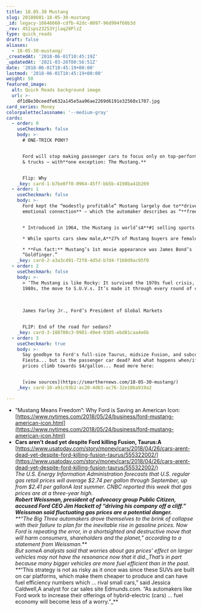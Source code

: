 ```yaml
---
title: 18.05.30 Mustang
slug: 20180601-18-05-30-mustang
_id: legacy-16646660-cdfb-42dc-8097-96d994f60b3d
_rev: 45Isps23253Yjlaq28PlzZ
type: quick_reads
draft: false
aliases:
  - 18-05-30-mustang/
_createdAt: '2018-06-01T10:45:19Z'
_updatedAt: '2021-03-26T00:56:51Z'
date: '2018-06-01T10:45:19+00:00'
lastmod: '2018-06-01T10:45:19+00:00'
weight: 50
featured_image:
  alt: Quick Reads background image
  url: >-
    df1d8e30ceedfe632a145e5aa96ae2269d6191e32560x1707.jpg
card_series: Money
colorpaletteclassname: '--medium-gray'
cards:
  - order: 0
    useCheckmark: false
    body: >-
      # ONE-TRICK PONY?


      Ford will stop making passenger cars to focus only on top-performing SUVs
      & trucks — with**one exception: The Mustang.**


      Flip: Why
    _key: card-1-b7be0ff0-0964-45ff-bb5b-4198ba41b269
  - order: 1
    useCheckmark: false
    body: >-
      Ford kept the “modestly profitable” Mustang largely due to**drivers’
      emotional connection** – which the automaker describes as “**freedom**.”


      * Introduced in 1964, the Mustang is world’sA**#1 selling sports car.**

      * While sports cars skew male,A**27% of Mustang buyers are female.**

      * **Fun fact:** Mustang’s 1st movie appearance was James Bond’s
      “Goldfinger.”
    _key: card-2-a3a3c491-72f8-4d5d-b7d4-f160d9ac95f0
  - order: 2
    useCheckmark: false
    body: >-
      > ‘The Mustang is like Rocky: It survived the 1970s fuel crisis, the glam
      1980s, the move to S.U.V.s. It’s made it through every round of cuts.’  
        
        
        
      James Farley Jr., Ford’s President of Global Markets


      FLIP: End of the road for sedans?
    _key: card-3-188700c3-0981-49e4-9305-ebd81caa4e6b
  - order: 3
    useCheckmark: true
    body: >-
      Say goodbye to Ford's full-size Taurus, midsize Fusion, and subcompact
      Fiesta... but is the passenger car dead? And what happens when/if gas
      prices climb towards $4/gallon... Read more here:


      [view sources](https://smarthernews.com/18-05-30-mustang/)
    _key: card-10-a91c93b2-ac20-4d63-ac76-32e10ba919a2

---
```

* “Mustang Means Freedom”: Why Ford is Saving an American Icon:  
[https://www.nytimes.com/2018/05/24/business/ford-mustang-american-icon.html](https://www.nytimes.com/2018/05/24/business/ford-mustang-american-icon.html)
* **Cars aren’t dead yet despite Ford killing Fusion, Taurus:A** [https://www.usatoday.com/story/money/cars/2018/04/26/cars-arent-dead-yet-despite-ford-killing-fusion-taurus/555322002/](https://www.usatoday.com/story/money/cars/2018/04/26/cars-arent-dead-yet-despite-ford-killing-fusion-taurus/555322002/)  
_The U.S. Energy Information Administration forecasts that U.S. regular gas retail prices will average $2.74 per gallon through September, up from $2.41 per gallonA last summer. CNBC reported this week that gas prices are at a three-year high._  
___**Robert Weissman, president of advocacy group Public Citizen, accused Ford CEO Jim Hackett of “driving his company off a cliff.” Weissman said fluctuating gas prices are a potential danger.**_  
**_“The Big Three automakers drove themselves to the brink of collapse with their failure to plan for the inevitable rise in gasoline prices. Now Ford is repeating the error, in a shortsighted and destructive move that will harm consumers, shareholders and the planet,” according to a statement from Weissman._**  
_But someA analysts said that worries about gas prices’ effect on larger vehicles may not have the resonance now that it did.__That’s in part because many bigger vehicles are more fuel efficient than in the past._  
**_“This strategy is not as risky as it once was since these SUVs are built on car platforms, which make them cheaper to produce and can have fuel efficiency numbers which … rival small cars,” said Jessica Caldwell,A analyst for car sales site Edmunds.com. “As automakers like Ford work to increase their offerings of hybrid-electric (cars) … fuel economy will become less of a worry.”_**